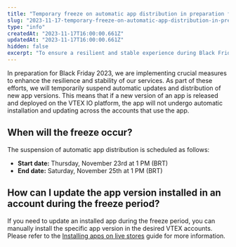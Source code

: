 ```yaml
---
title: "Temporary freeze on automatic app distribution in preparation for Black Friday 2023"
slug: "2023-11-17-temporary-freeze-on-automatic-app-distribution-in-preparation-for-black-friday-2023"
type: "info"
createdAt: "2023-11-17T16:00:00.661Z"
updatedAt: "2023-11-17T16:00:00.661Z"
hidden: false
excerpt: "To ensure a resilient and stable experience during Black Friday 2023, we will temporarily suspend the automatic distribution of new app versions from Thursday, Nov 23rd, to Saturday, Nov 25th."
---
```


In preparation for Black Friday 2023, we are implementing crucial measures to enhance the resilience and stability of our services. As part of these efforts, we will temporarily suspend automatic updates and distribution of new app versions. This means that if a new version of an app is released and deployed on the VTEX IO platform, the app will not undergo automatic installation and updating across the accounts that use the app.

## When will the freeze occur?

The suspension of automatic app distribution is scheduled as follows:

- **Start date:** Thursday, November 23rd at 1 PM (BRT)
- **End date:** Saturday, November 25th at 1 PM (BRT)

## How can I update the app version installed in an account during the freeze period?

If you need to update an installed app during the freeze period, you can manually install the specific app version in the desired VTEX accounts. Please refer to the [Installing apps on live stores](https://developers.vtex.com/docs/guides/vtex-io-documentation-installing-apps-in-live-stores-best-practices) guide for more information.
